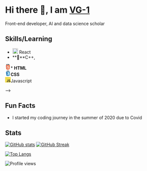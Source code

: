 # Hi there 👋, I am [VG-1](https://github.com/VG-1)

Front-end developer, AI and data science scholar

## Skills/Learning
* <img height="18" width="18" style="fill:'#00ff00;" src="https://unpkg.com/simple-icons@v4/icons/react.svg" />  React
* **📱**C++,

 <img height="18" width="18" style="fill:'#00ff00;" src="https://raw.githubusercontent.com/github/explore/80688e429a7d4ef2fca1e82350fe8e3517d3494d/topics/html/html.png" />* **HTML**<br> <img height="18" width="18" style="fill:'#00ff00;" src="https://raw.githubusercontent.com/github/explore/80688e429a7d4ef2fca1e82350fe8e3517d3494d/topics/css/css.png" />**CSS**<br> <img height="18" width="18" style="fill:'#00ff00;" src="https://raw.githubusercontent.com/github/explore/80688e429a7d4ef2fca1e82350fe8e3517d3494d/topics/javascript/javascript.png" />Javascript<br>

<!-- ## Curently learning

* ![C++](https://img.shields.io/badge/python%20-%2314354C.svg?&style=for-the-badge&logo=python&logoColor=white "Python")
* ![Bootstrap](https://img.shields.io/badge/arduino%20-%231572B6.svg?&style=for-the-badge&logo=arduino&logoColor=white "Arduino")
* ![React](https://img.shields.io/badge/react%20-%231572B6.svg?&style=for-the-badge&logo=react&logoColor=white "React") -->

<!-- ## Trying to learn
<!--* <img height="20" width="20" src="https://unpkg.com/simple-icons@v4/icons/svelte.svg" /> Svelte-->
<!-- * ![Google Cloud and Microsoft Azure](https://img.shields.io/badge/Flutter-0078D6?style=for-the-badge&logo=flutter&logoColor=white "Google Cloud and Microsoft Azure")
* ![DSA](https://img.shields.io/badge/unity%20-%23000000.svg?&style=for-the-badge&logo=unity&logoColor=white "DSA") -->
 --> 
<!-- ## Socials

[<img src='https://cdn.jsdelivr.net/npm/simple-icons@3.0.1/icons/github.svg' alt='github' height='40'>](https://github.com/https://github.com/VG-1)  [<img src='https://cdn.jsdelivr.net/npm/simple-icons@3.0.1/icons/dev-dot-to.svg' alt='dev' height='40'>](https://dev.to/VG-1) icons@3.0.1/icons/medium.svg' alt='medium' height='40'>](https://medium.com/@VG-1)  

<!-- ![dev ](https://raw.githubusercontent.com/acervenky/animated-github-badges/master/assets/devbadge.gif | width=48) -->
<!-- <a href='https://docs.github.com/en/developers'><img src='https://raw.githubusercontent.com/acervenky/animated-github-badges/master/assets/devbadge.gif' width='40' height='40'></a> <a href='https://github.com/pricing'><img src='https://raw.githubusercontent.com/acervenky/animated-github-badges/master/assets/pro.gif' width='40' height='40'></a> --> 

## Fun Facts

* I started my coding journey in the summer of 2020 due to Covid

## Stats

[![GitHub stats](https://github-readme-stats.vercel.app/api?username=VG-1&show_icons=true&theme=ayu-mirage&hide_border=true)](https://github.com/VG-1)
[![GitHub Streak](http://github-readme-streak-stats.herokuapp.com?user=VG-1&theme=ayu-mirage&hide_border=true&)](https://github.com/VG-1)

[![Top Langs](https://github-readme-stats.vercel.app/api/top-langs/?username=VG-1&langs_count=10&layout=compact&theme=ayu-mirage&hide_border=true)](https://github.com/anuraghazra/github-readme-stats)


![Profile views](https://gpvc.arturio.dev/VG-1)  
